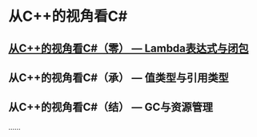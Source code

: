 # 从C++的视角看C#

## [从C++的视角看C#（零） — Lambda表达式与闭包](./Lambda.md)
## 从C++的视角看C#（承） — 值类型与引用类型
## 从C++的视角看C#（结） — GC与资源管理
......
